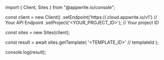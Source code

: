 import { Client, Sites } from "@appwrite.io/console";

const client = new Client()
    .setEndpoint('https://<REGION>.cloud.appwrite.io/v1') // Your API Endpoint
    .setProject('<YOUR_PROJECT_ID>'); // Your project ID

const sites = new Sites(client);

const result = await sites.getTemplate(
    '<TEMPLATE_ID>' // templateId
);

console.log(result);
